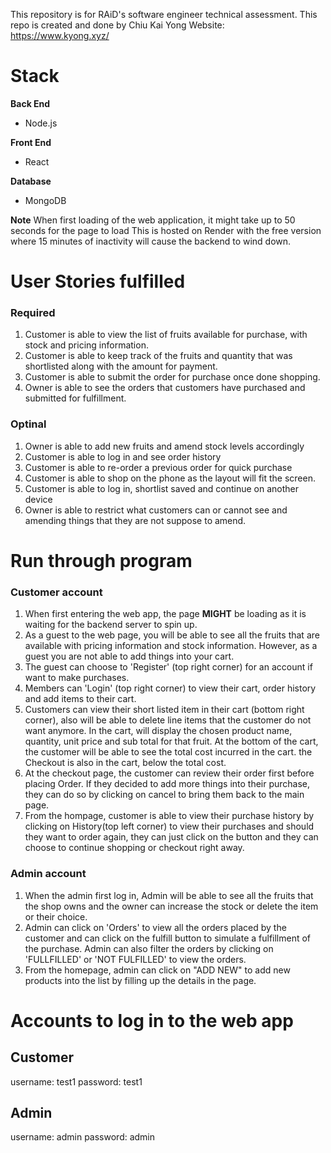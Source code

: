 This repository is for RAiD's software engineer technical assessment. This repo is created and done by Chiu Kai Yong
Website: https://www.kyong.xyz/

# Stack
**Back End**
- Node.js

**Front End**
- React

**Database**
- MongoDB

**Note**
When first loading of the web application, it might take up to 50 seconds for the page to load
This is hosted on Render with the free version where 15 minutes of inactivity will cause the backend to wind down. 

# User Stories fulfilled

### Required
1) Customer is able to view the list of fruits available for purchase, with stock and pricing information.
2) Customer is able to keep track of the fruits and quantity that was shortlisted along with the amount for payment. 
3) Customer is able to submit the order for purchase once done shopping. 
4) Owner is able to see the orders that customers have purchased and submitted for fulfillment. 

### Optinal
1) Owner is able to add new fruits and amend stock levels accordingly
2) Customer is able to log in and see order history
3) Customer is able to re-order a previous order for quick purchase 
4) Customer is able to shop on the phone as the layout will fit the screen. 
5) Customer is able to log in, shortlist saved and continue on another device
6) Owner is able to restrict what customers can or cannot see and amending things that they are not suppose to amend. 


# Run through program
### Customer account
1) When first entering the web app, the page **MIGHT** be loading as it is waiting for the backend server to spin up. 
2) As a guest to the web page, you will be able to see all the fruits that are available with pricing information and stock information. However, as a guest you are not able to add things into your cart. 
3) The guest can choose to 'Register' (top right corner) for an account if want to make purchases. 
4) Members can 'Login' (top right corner) to view their cart, order history and add items to their cart. 
5) Customers can view their short listed item in their cart (bottom right corner), also will be able to delete line items that the customer do not want anymore. In the cart, will display the chosen product name, quantity, unit price and sub total for that fruit. At the bottom of the cart, the customer will be able to see the total cost incurred in the cart. the Checkout is also in the cart, below the total cost.
6) At the checkout page, the customer can review their order first before placing Order. If they decided to add more things into their purchase, they can do so by clicking on cancel to bring them back to the main page. 
7) From the hompage, customer is able to view their purchase history by clicking on History(top left corner) to view their purchases and should they want to order again, they can just click on the button and they can choose to continue shopping or checkout right away. 

### Admin account
1) When the admin first log in, Admin will be able to see all the fruits that the shop owns and the owner can increase the stock or delete the item or their choice. 
2) Admin can click on 'Orders' to view all the orders placed by the customer and can click on the fulfill button to simulate a fulfillment of the purchase. Admin can also filter the orders by clicking on 'FULLFILLED' or 'NOT FULFILLED' to view the orders. 
3) From the homepage, admin can click on "ADD NEW" to add new products into the list by filling up the details in the page. 


# Accounts to log in to the web app
## Customer 
username: test1
password: test1

## Admin
username: admin
password: admin
